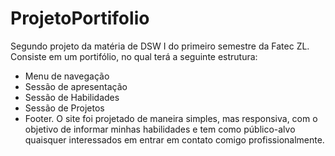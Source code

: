 # ProjetoPortifolio
Segundo projeto da matéria de DSW I do primeiro semestre da Fatec ZL.
Consiste em um portifólio, no qual terá a seguinte estrutura:
- Menu de navegação
- Sessão de apresentação
- Sessão de Habilidades
- Sessão de Projetos
- Footer.
O site foi projetado de maneira simples, mas responsiva, com o objetivo de informar minhas habilidades e tem como público-alvo quaisquer interessados em entrar em contato comigo profissionalmente.

